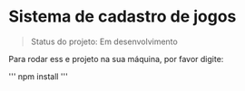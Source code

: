 <h1>Sistema de cadastro de jogos</h1>

> Status do projeto: Em desenvolvimento

Para rodar ess e projeto na sua máquina, por favor digite:

'''
npm install
'''  
